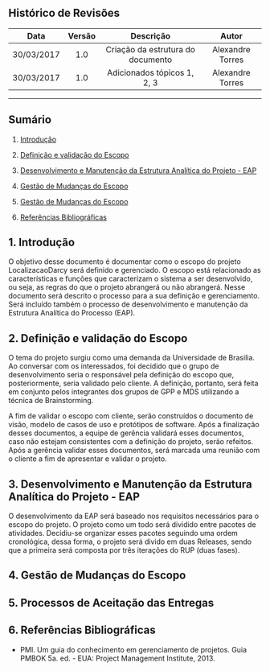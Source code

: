 ## Histórico de Revisões

| Data | Versão | Descrição | Autor |
|:----:|:------:|:---------:|:-----:|
|30/03/2017|1.0|Criação da estrutura do documento|Alexandre Torres|
|30/03/2017|1.0|Adicionados tópicos 1, 2, 3|Alexandre Torres|
***

## Sumário

1. [Introdução](#1-introdução)

2. [Definição e validação do Escopo](#2-definições)

3. [Desenvolvimento e Manutenção da Estrutura Analítica do Projeto - EAP](#3-desenvolvimento)

4. [Gestão de Mudanças do Escopo](#4-gestao)

4. [Gestão de Mudanças do Escopo](#4-gestao)

7. [Referências Bibliográficas](#4-referencias_bibliograficas)



## 1. Introdução

O objetivo desse documento é documentar como o escopo do projeto LocalizacaoDarcy será definido e gerenciado. O escopo está relacionado as características e funções que caracterizam o sistema a ser desenvolvido, ou seja, as regras do que o projeto abrangerá ou não abrangerá. Nesse documento será descrito o processo para a sua definição e gerenciamento. Será incluído também o processo de desenvolvimento e manutenção da Estrutura Analítica do Processo (EAP).

## 2. Definição e validação do Escopo

O tema do projeto surgiu como uma demanda da Universidade de Brasilia. Ao conversar com os interessados, foi decidido que o grupo de desenvolvimento seria o responsável pela definição do escopo que, posteriormente, seria validado pelo cliente. A definição, portanto, será feita em conjunto pelos integrantes dos grupos de GPP e MDS utilizando a técnica de Brainstorming.

A fim de validar o escopo com cliente, serão construídos o documento de visão, modelo de casos de uso e protótipos de software. Após a finalização desses documentos, a equipe de gerência validará esses documentos, caso não estejam consistentes com a definição do projeto, serão refeitos. Após a gerência validar esses documentos, será marcada uma reunião com o cliente a fim de apresentar e validar o projeto.


## 3. Desenvolvimento e Manutenção da Estrutura Analítica do Projeto - EAP

O desenvolvimento da EAP será baseado nos requisitos necessários para o escopo do projeto. O projeto como um todo será dividido entre pacotes de atividades. Decidiu-se organizar esses pacotes seguindo uma ordem cronológica, dessa forma, o projeto será divido em duas Releases, sendo que a primeira será composta por três iterações do RUP (duas fases).

## 4. Gestão de Mudanças do Escopo


## 5. Processos de Aceitação das Entregas


## 6. Referências Bibliográficas

* PMI. Um guia do conhecimento em gerenciamento de projetos. Guia PMBOK 5a. ed. - EUA: Project Management Institute, 2013.